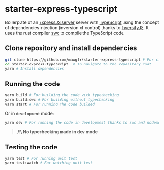 # starter-express-typescript

Boilerplate of an [ExpressJS server](https://expressjs.com/) server with [TypeScript](https://www.typescriptlang.org/) using the concept of dependencies injection (inversion of control) thanks to [InversifyJS](https://github.com/inversify/InversifyJS). It uses the rust compiler [swc](https://swc.rs/) to compile the TypeScript code.

## Clone repository and install dependencies

```sh
git clone https://github.com/maxgfr/starter-express-typescript # For cloning the repository
cd starter-express-typescript  # To navigate to the repository root
yarn # Install dependencies
```

## Running the code

```sh
yarn build # For building the code with typechecking
yarn build:swc # For building without typechecking
yarn start # For running the code builded
```

Or in `development` mode:

```sh
yarn dev # For running the code in development thanks to swc and nodemon
```

> **/!\ No typechecking made in dev mode**

## Testing the code

```sh
yarn test # For running unit test
yarn test:watch # For watching unit test
```
